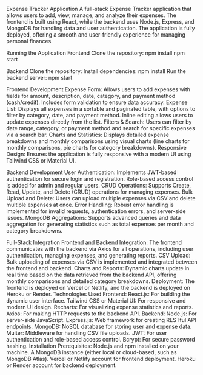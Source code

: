 Expense Tracker Application
A full-stack Expense Tracker application that allows users to add, view, manage, and analyze their expenses. The frontend is built using React, while the backend uses Node.js, Express, and MongoDB for handling data and user authentication. The application is fully deployed, offering a smooth and user-friendly experience for managing personal finances.


Running the Application
Frontend
Clone the repository:
npm install
npm start

Backend
Clone the repository:
Install dependencies:
npm install
Run the backend server:
npm start

Frontend Development
Expense Form: Allows users to add expenses with fields for amount, description, date, category, and payment method (cash/credit). Includes form validation to ensure data accuracy.
Expense List: Displays all expenses in a sortable and paginated table, with options to filter by category, date, and payment method. Inline editing allows users to update expenses directly from the list.
Filters & Search: Users can filter by date range, category, or payment method and search for specific expenses via a search bar.
Charts and Statistics: Displays detailed expense breakdowns and monthly comparisons using visual charts (line charts for monthly comparisons, pie charts for category breakdowns).
Responsive Design: Ensures the application is fully responsive with a modern UI using Tailwind CSS or Material UI.

Backend Development
User Authentication: Implements JWT-based authentication for secure login and registration. Role-based access control is added for admin and regular users.
CRUD Operations: Supports Create, Read, Update, and Delete (CRUD) operations for managing expenses.
Bulk Upload and Delete: Users can upload multiple expenses via CSV and delete multiple expenses at once.
Error Handling: Robust error handling is implemented for invalid requests, authentication errors, and server-side issues.
MongoDB Aggregations: Supports advanced queries and data aggregation for generating statistics such as total expenses per month and category breakdowns.

Full-Stack Integration
Frontend and Backend Integration: The frontend communicates with the backend via Axios for all operations, including user authentication, managing expenses, and generating reports.
CSV Upload: Bulk uploading of expenses via CSV is implemented and integrated between the frontend and backend.
Charts and Reports: Dynamic charts update in real time based on the data retrieved from the backend API, offering monthly comparisons and detailed category breakdowns.
Deployment: The frontend is deployed on Vercel or Netlify, and the backend is deployed on Heroku or Render.
Technologies Used
Frontend:
React.js: For building the dynamic user interface.
Tailwind CSS or Material UI: For responsive and modern UI design.
Recharts: For visualizing expense statistics and reports.
Axios: For making HTTP requests to the backend API.
Backend:
Node.js: For server-side JavaScript.
Express.js: Web framework for creating RESTful API endpoints.
MongoDB: NoSQL database for storing user and expense data.
Multer: Middleware for handling CSV file uploads.
JWT: For user authentication and role-based access control.
Bcrypt: For secure password hashing.
Installation
Prerequisites:
Node.js and npm installed on your machine.
A MongoDB instance (either local or cloud-based, such as MongoDB Atlas).
Vercel or Netlify account for frontend deployment.
Heroku or Render account for backend deployment.
